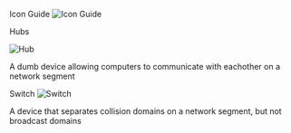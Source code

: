 Icon Guide
![Icon Guide](http://www.conceptdraw.com/How-To-Guide/picture/Cisco-switches-and-hubs-Design-elements.png)


Hubs

![Hub](https://conceptdraw.com/a1789c3/p47/preview/640/pict--small-hub-logical-symbols---vector-stencils-library.png--diagram-flowchart-example.png)

A dumb device allowing computers to communicate with eachother on a network segment

Switch
![Switch](https://conceptdraw.com/a1780c3/p4/preview/640/pict--workgroup-switch-cisco-switches-and-hubs---vector-stencils-library.png--diagram-flowchart-example.png)

A device that separates collision domains on a network segment, but not broadcast domains
